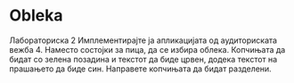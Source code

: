 # Obleka
Лабораториска 2
Имплементирајте ја апликацијата од аудиториската вежба 4. Наместо состојки за пица, да се избира облека. Копчињата да бидат со зелена позадина и текстот да биде црвен, додека текстот на прашањето да биде син. Направете копчињата да бидат разделени.
